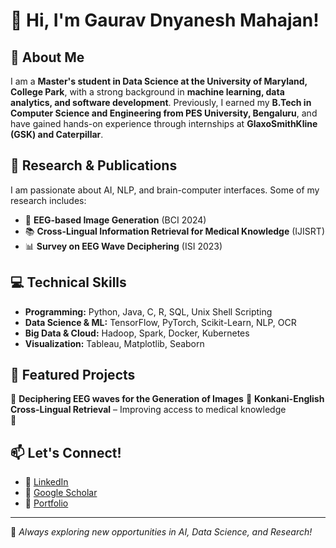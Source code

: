 # 👋 Hi, I'm Gaurav Dnyanesh Mahajan!  

## 🚀 About Me  
I am a **Master's student in Data Science at the University of Maryland, College Park**, with a strong background in **machine learning, data analytics, and software development**. Previously, I earned my **B.Tech in Computer Science and Engineering from PES University, Bengaluru**, and have gained hands-on experience through internships at **GlaxoSmithKline (GSK) and Caterpillar**.  

## 🔬 Research & Publications  
I am passionate about AI, NLP, and brain-computer interfaces. Some of my research includes:  
- 🧠 **EEG-based Image Generation** (BCI 2024)  
- 📚 **Cross-Lingual Information Retrieval for Medical Knowledge** (IJISRT)  
- 📊 **Survey on EEG Wave Deciphering** (ISI 2023)  

## 💻 Technical Skills  
- **Programming:** Python, Java, C, R, SQL, Unix Shell Scripting  
- **Data Science & ML:** TensorFlow, PyTorch, Scikit-Learn, NLP, OCR  
- **Big Data & Cloud:** Hadoop, Spark, Docker, Kubernetes  
- **Visualization:** Tableau, Matplotlib, Seaborn  

## 📌 Featured Projects  
🔹 **Deciphering EEG waves for the Generation of Images**
🔹 **Konkani-English Cross-Lingual Retrieval** – Improving access to medical knowledge  
🔹   

## 📫 Let's Connect!  
- 💼 [LinkedIn](https://www.linkedin.com/in/gauravdnyaneshmahajan)  
- 🔬 [Google Scholar]([https://scholar.google.com/](https://scholar.google.com/citations?user=hiBGT0IAAAAJ&hl=en))   
- 📂 [Portfolio](https://github.com/Gaurav-22-11)  

---

🚀 *Always exploring new opportunities in AI, Data Science, and Research!*  
